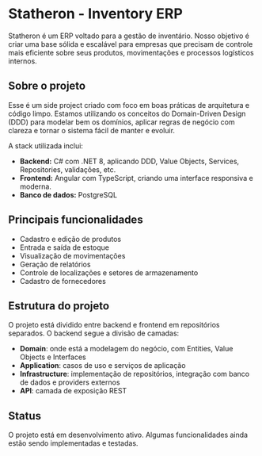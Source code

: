 # Statheron - Inventory ERP

Statheron é um ERP voltado para a gestão de inventário. Nosso objetivo é criar uma base sólida e escalável para empresas que precisam de controle mais eficiente sobre seus produtos, movimentações e processos logísticos internos.

## Sobre o projeto

Esse é um side project criado com foco em boas práticas de arquitetura e código limpo. Estamos utilizando os conceitos do Domain-Driven Design (DDD) para modelar bem os domínios, aplicar regras de negócio com clareza e tornar o sistema fácil de manter e evoluir.

A stack utilizada inclui:

- **Backend:** C# com .NET 8, aplicando DDD, Value Objects, Services, Repositories, validações, etc.
- **Frontend:** Angular com TypeScript, criando uma interface responsiva e moderna.
- **Banco de dados:** PostgreSQL

## Principais funcionalidades

- Cadastro e edição de produtos
- Entrada e saída de estoque
- Visualização de movimentações
- Geração de relatórios
- Controle de localizações e setores de armazenamento
- Cadastro de fornecedores

## Estrutura do projeto

O projeto está dividido entre backend e frontend em repositórios separados. O backend segue a divisão de camadas:

- **Domain**: onde está a modelagem do negócio, com Entities, Value Objects e Interfaces
- **Application**: casos de uso e serviços de aplicação
- **Infrastructure**: implementação de repositórios, integração com banco de dados e providers externos
- **API**: camada de exposição REST

## Status

O projeto está em desenvolvimento ativo. Algumas funcionalidades ainda estão sendo implementadas e testadas.

